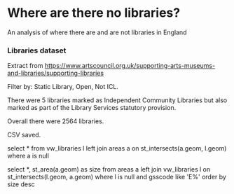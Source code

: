 # Where are there no libraries?

An analysis of where there are and are not libraries in England

### Libraries dataset

Extract from https://www.artscouncil.org.uk/supporting-arts-museums-and-libraries/supporting-libraries

Filter by: Static Library, Open, Not ICL.

There were 5 libraries marked as Independent Community Libraries but also marked as part of the Library Services statutory provision.

Overall there were 2564 libraries.

CSV saved.


select *
from vw_libraries l
left join areas a
on st_intersects(a.geom, l.geom)
where a is null


select *, st_area(a.geom) as size
from areas a
left join vw_libraries l
on st_intersects(l.geom, a.geom)
where l is null
and gsscode like 'E%'
order by size desc